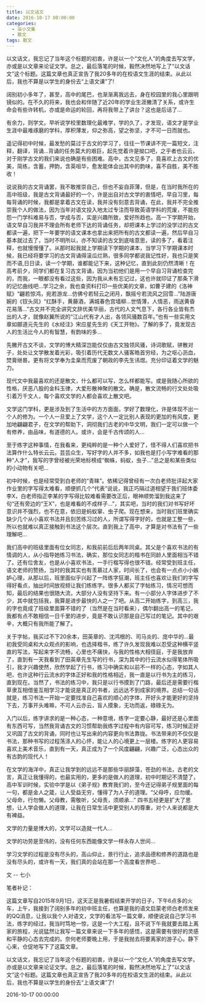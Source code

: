 ```yaml
---
title: 以文话文
date: 2016-10-17 00:00:00
categories:
  - 柒小文集
  - 散文
tags: 散文
---
```


以文话文，我忘记了当年这个标题的初衷，许是以一个“文化人”的角度去写文学，亦或是以文章来论证文学。总之，最后落笔的时候，毅然决然地写上了“以文话文”这个标题。这篇文章也真正宣告了我20多年的在校语文生涯的结束。从此以后，我也不算是以学生的身份去“上语文课”了!

<!-- more -->

阔别初小多年了，甚至，高中的尾巴，也渐渐离我远去，身在校园里的我心里跟明镜似的。在不久的将来，我也会和伴随了近20年的学业生涯撇清了关系，或许生命会有些许转机，亦或是命运的轮回，再将我带上了讲台？这也是后话了...

有余力，则学文。早听说学校里数理化最难学，学的久了，才发现，语文才是学业生涯中最难琢磨的学科，厚积薄发，仰之弥高，望之弥坚，才不可一日而就也。

遥记得初中时候，最发愁的莫过于古文的学习了，往往一节课讲不完一篇短文，注释，翻译，背诵...背诵的任务莫大的艰巨，起先觉着许是拗口吧，之乎者也云云，对于刚学古文的我们来说也确是有些困难。高中，古文见多了，竟喜欢上古文的优美，简练，含蓄，押韵，含英咀华，愈发能体会出其中的韵味，喜不自胜，美不胜收！

说说我的古文背诵罢，我不敢推崇自己，但也不妄自菲薄，但是，在当时我所在的高中班级，我是古文背诵最好的一个，许是出自对古文学的衷情吧，早自习里，每每背诵的时候，我都是拿着古文在读，我并没有刻意去背诵，在此，我并不完全推崇我个人的做法，因为当年对语文投入地太过专注而导致英语学科的荒废，不能抱怨一门学科难易与否，学成与否，实是兴趣所致，爱好所趋也。高一下学期开始，语文早自习我并不理会所有老师下达的背诵任务，却把课本上学过的没学过的古文都读一遍，把下一年要学的语文课本也拿出来把所有的古文都读一遍，然后早自习基本就过去了，当时不明所以，亦不知读的古文到底啥意思，读的多了，看着注释，也就慢慢懂了。从那时起我就上学期读下学期的课本，当学习下学期课本时候，我已经将要学习的古文背诵得滚瓜烂熟，很多同学都说我记性好，我也只是笑而不语,日日读，读一个学期，谁都能记下来，这种记忆，直到此刻仍然清晰！在高考前夕，同学们都在复习古文背诵，因为当初他们是用一个早自习背诵检查完的，而我，一眼都没有看过这些，因为我从未有忘记过，这也许就印证了那条下滑的记忆曲线吧...学习之余，我也查资料打印一些优美的文章，如曹子建的《洛神赋》“翩若惊鸿，宛若游龙...仿佛兮若轻云之闭月，飘摇兮若流风之回雪...”陆游唐婉的《钗头凤》“红酥手，黄藤酒，满城春色宫墙柳...世情薄，人情恶，雨送黄昏花易落...”古文并不完全讲究文辞优美华丽，古代的人文气息下，各行各业皆有杰出的人才，就像赵翼所说的“江山代有才人出，各领风骚数百年。”也有一些实用文章如郦道元先生的《水经注》宋应星先生的《天工开物》。了解的多了，竟发现古人的生活比今人的有智慧，有韵味的多...

先撇开古文不谈，文学的博大精深岂能仅仅由古文独领风骚，诗词歌赋，骈散对子，处处让文学散发着光彩，吸引着历代无数文人骚客皓首穷经，为之呕心沥血，焚膏继晷。更有将文学奉为圭臬而荒废了朝政的李先生讳煜。充分印证着文学的魅力。

现代文中我最喜欢的还是散文，什么都可以写，怎么样都能写。或是我随心所欲的性格，厌恶八股的金科玉律，大爱形散神聚的散文。确是，散文流畅的行文处处吸引着万千文人，每个喜欢文学的人都会喜欢上散文吧。

文学这门学科，更是涉及到了生活中的方方面面，学好了数理化，许是体现不出一个人的修为。一个人一旦爱上了文学，这个人一定比别人表现的更加的有风度，更加地翩翩君子，在文学的帮助下，洞彻我们古老的中华文明，我们一定可以做一个有修养，由品味，有道德的人。或许，会是千古传颂的人...

至于练字这种事情，在我看来，更纯粹的是一种个人爱好了，怪不得人们喜欢把书法算作什么特长云云。芸芸众生，写好字的人并不多，如我也是打小写字难看的那种“人才”，我写的字曾经被光荣地标榜成“蜘蛛，蚂蚁，虫子...”总之是和某些类似的小动物有关吧...

初中时候，也是经常受到白老师的“青睐”。依稀记得曾经有一次白老师批评起大家作业里的字写得太难看，顺便抓几个“代表”说说，我正巧隔过道相望于我们班体委李X，白老师指正李某的字写得比较难看需要改正后，眼神顺势溜到我这来了句“还有旁边的“王X”，也是难看的不成样子...”，其实吧，当时的我们对书写好坏意识并不强烈，也不在意，依旧是蚂蚁窜、虫子爬。现在想来，当时我们班里确实缺少几个从小喜欢书法并且刻苦练习过的人，所谓写得字好的，也就是工整一些，所以也就难以真正接触到书法这个层次。直到我上了高中，才算是对书法有了一些理解吧...

我们高中的班级里面有位女同志，和我前前后后两年同桌。其父是个喜欢书法的有情调的人，从小指导她练习书法，确实，那位女同志的楷书在同龄人里面相当不错了。还有位舍友，也是从小喜欢书法，一手行楷写得也很不错。经常受到班主任，语文老师的赞扬，当时的我其实也有羡慕过人家，时间长了，也会有一点点小小嫉妒心理，从那以后，班里面似乎兴起了一阵练字狂潮，班主任也喜欢让我们的字写得好看点，抽出时间放视频让我们练练字。很多人都买了字帖练习，情况可想而知，最后的结果也很随大流，大部分人没有坚持下来。有一小部分人字体进步了不少，其中就包括我，我算是进步最快的人之一了吧。从高二开始练字，到高三，我的字也竟成了班级里面算不错的了（当然是在当时看来），偶尔翻出高一的笔记，我都有点不敢相信一日千里的进步，竟是不敢认识那是自己写过的笔记。其中的艰辛，大概只有我所能了解了。

关于字帖，我买过不下20余本，田英章的、沈鸿根的、司马炎的、庞中华的...最初我受同桌和大众观点的影响，也选择楷书，练了许久发现我难以忍受这种横平竖直的写法，写起来字不流畅，心里也不痛快，与我的性格大相径庭，于是我放弃了，直到有一天我看到了田英章先生写的行书，深为其中的行云流水似得笔体所吸引，我才兴趣使然，欣然学起了行书，练习中确实和以前不一样的心态，字如其人吧，也许这种行云流水的字体正好和我的性格相近，我一直是以行书为主的练习，直到现在。当然了，书法的练习中，我只是以行书摸到了门路，最后还是需要行楷草隶互相借鉴互相学习才能说是真正的书者，远远达不到成家的境界。总结一句话就是，练习书法一开始一定要找准自己喜欢的顺心的字体，开好头才能更好的坚持下去，万事开头难嘛，不可人云亦云，盲人摸象，无功而返，碌碌无为。

入门以后，练字讲求的是一种心态，一种意境，练字一定要心静，最好还是心里面有东西可写，当然我背诵古文的习惯帮助我练字过程中有内容可写，练习时候正好又巩固了古文的背诵，同时也让写出来的内容更向书法靠拢。书法带来的不仅仅是书法，那种书写的过程荡涤人的心怀，能让人的心境更上一层楼。练字的人更容易喜欢上美术音乐，直到有一天，真正成为了一个风度翩翩，兴趣广泛，心态出众的有古韵的现代人！

在文学的海洋中，真正让我学到的远远不是那些华丽辞藻，苍劲的书法，古老的文言，真正让我懂得的，也最实用的，更多的是做人的道理，初中时期记不清楚了，高中军训时候，实验中学是以《弟子规》教育我们的，至今还记得弟子规里面的每一句，都是金人之箴，让人受益无穷，懂得了为人子的道理。“父母呼，应勿缓。父母命，行勿懒。父母教，需敬听，父母责，须顺承...” 四书五经更是扩大了思想，让人学会做人的道理，让我在日常生活中更受别人的尊重，对个人来说都是大有裨益。

文学的力量是博大的，文学可以造就一代人...

文学的功劳是至伟的，没有任何东西能像文学一样永存人世间…

学习文学的过程是没有尽头的，高山仰止，景行行止，追求品德和修养的道路也是没有尽头的，或许有一天，我们真的会站在那一个高度看世界吧...

文 -- 七小

笔者补记：

这篇文章写自2015年9月1日，这天正是我暑假结束开学的日子，下午6点多的火车，上午，我接到了阔别多年的初中班主任，也算是我的语文启蒙老师白老师发来的QQ消息，让我以我个人对语文，文学的看法写一篇文章，顺便说说自己学习书法，练字的经过，我当时笃地一惊，这是一个大工程，且不说下午我就要去踏上离家的旅程，光说猛然让我写一篇文章来说一下多年的感悟，这是需要有很好的灵感和平静的心态去完成的。奈何老师要晚上用，于是我抛去将要离家的游子心。静下心来，仓促地写下了这篇文章。

以文话文，我忘记了当年这个标题的初衷，许是以一个“文化人”的角度去写文学，亦或是以文章来论证文学。总之，最后落笔的时候，毅然决然地写上了“以文话文”这个标题。这篇文章也真正宣告了我20多年的在校语文生涯的结束。从此以后，我也不算是以学生的身份去“上语文课”了!

2016-10-17 00:00:00